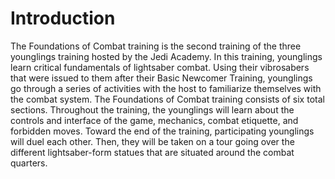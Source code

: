 # Introduction
The Foundations of Combat training is the second training of the three younglings training hosted by the Jedi Academy.
In this training, younglings learn critical fundamentals of lightsaber combat.
Using their vibrosabers that were issued to them after their Basic Newcomer Training, younglings go through a series of activities with the host to familiarize themselves with the combat system.
The Foundations of Combat training consists of six total sections.
Throughout the training, the younglings will learn about the controls and interface of the game, mechanics, combat etiquette, and forbidden moves.
Toward the end of the training, participating younglings will duel each other.
Then, they will be taken on a tour going over the different lightsaber-form statues that are situated around the combat quarters.
